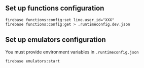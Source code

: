 
## Set up functions configuration

```shell
firebase functions:config:set line.user_id="XXX"
firebase functions:config:get > .runtimeconfig.dev.json
```

## Set up emulators configuration

You must provide environment variables in `.runtimeconfig.json`

```
firebase emulators:start
```
